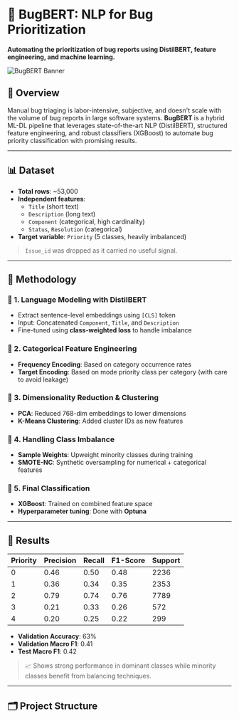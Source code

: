 # 🐞 BugBERT: NLP for Bug Prioritization

**Automating the prioritization of bug reports using DistilBERT, feature engineering, and machine learning.**

![BugBERT Banner](#) <!-- Replace with actual image link -->

## 📌 Overview

Manual bug triaging is labor-intensive, subjective, and doesn't scale with the volume of bug reports in large software systems. **BugBERT** is a hybrid ML-DL pipeline that leverages state-of-the-art NLP (DistilBERT), structured feature engineering, and robust classifiers (XGBoost) to automate bug priority classification with promising results.

---

## 📊 Dataset

- **Total rows**: ~53,000
- **Independent features**:
  - `Title` (short text)
  - `Description` (long text)
  - `Component` (categorical, high cardinality)
  - `Status`, `Resolution` (categorical)
- **Target variable**: `Priority` (5 classes, heavily imbalanced)

> `Issue_id` was dropped as it carried no useful signal.

---

## 🧠 Methodology

### 🔹 1. Language Modeling with DistilBERT

- Extract sentence-level embeddings using `[CLS]` token
- Input: Concatenated `Component`, `Title`, and `Description`
- Fine-tuned using **class-weighted loss** to handle imbalance

### 🔹 2. Categorical Feature Engineering

- **Frequency Encoding**: Based on category occurrence rates
- **Target Encoding**: Based on mode priority class per category (with care to avoid leakage)

### 🔹 3. Dimensionality Reduction & Clustering

- **PCA**: Reduced 768-dim embeddings to lower dimensions
- **K-Means Clustering**: Added cluster IDs as new features

### 🔹 4. Handling Class Imbalance

- **Sample Weights**: Upweight minority classes during training
- **SMOTE-NC**: Synthetic oversampling for numerical + categorical features

### 🔹 5. Final Classification

- **XGBoost**: Trained on combined feature space
- **Hyperparameter tuning**: Done with **Optuna**

---

## 🧪 Results

| Priority | Precision | Recall | F1-Score | Support |
|----------|-----------|--------|----------|---------|
| 0        | 0.46      | 0.50   | 0.48     | 2236    |
| 1        | 0.36      | 0.34   | 0.35     | 2353    |
| 2        | 0.79      | 0.74   | 0.76     | 7789    |
| 3        | 0.21      | 0.33   | 0.26     | 572     |
| 4        | 0.20      | 0.25   | 0.22     | 299     |

- **Validation Accuracy**: 63%
- **Validation Macro F1**: 0.41
- **Test Macro F1**: 0.42

> 📈 Shows strong performance in dominant classes while minority classes benefit from balancing techniques.

---

## 🗂 Project Structure

